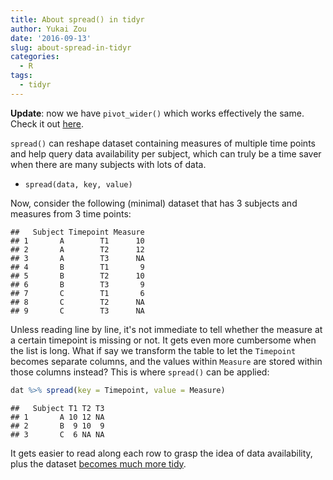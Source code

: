 ```yaml
---
title: About spread() in tidyr
author: Yukai Zou
date: '2016-09-13'
slug: about-spread-in-tidyr
categories:
  - R
tags:
  - tidyr
---
```



**Update**: now we have `pivot_wider()` which works effectively the same. Check it out [here](https://tidyr.tidyverse.org/reference/pivot_wider.html).

`spread()` can reshape dataset containing measures of multiple time points and help query data availability per subject, which can truly be a time saver when there are many subjects with lots of data. 

- `spread(data, key, value)`

Now, consider the following (minimal) dataset that has 3 subjects and measures from 3 time points: 


```
##   Subject Timepoint Measure
## 1       A        T1      10
## 2       A        T2      12
## 3       A        T3      NA
## 4       B        T1       9
## 5       B        T2      10
## 6       B        T3       9
## 7       C        T1       6
## 8       C        T2      NA
## 9       C        T3      NA
```
Unless reading line by line, it's not immediate to tell whether the measure at a certain timepoint is missing or not. It gets even more cumbersome when the list is long. What if say we transform the table to let the `Timepoint` becomes separate columns, and the values within `Measure` are stored within those columns instead? This is where `spread()` can be applied:


```r
dat %>% spread(key = Timepoint, value = Measure)
```

```
##   Subject T1 T2 T3
## 1       A 10 12 NA
## 2       B  9 10  9
## 3       C  6 NA NA
```
It gets easier to read along each row to grasp the idea of data availability, plus the dataset [becomes much more tidy](https://vita.had.co.nz/papers/tidy-data.pdf).
